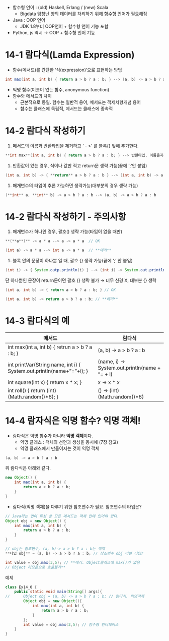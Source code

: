 - 함수형 언어 : (old) Haskell, Erlang / (new) Scala
    - Bigdata 엄청난 양의 데이터를 처리하기 위해 함수형 언어가 필요해짐
- Java : OOP 언어
    - JDK 1.8부터 OOP언어 + 함수형 언어 기능 포함
- Python, js 역시 → OOP + 함수형 언어 기능

# 14-1 람다식(Lamda Expression)

- 함수(메서드)를 간단한 ‘식(expression)’으로 표현하는 방법

```java
int max(int a, int b) { return a > b ? a : b; } --> (a, b) -> a > b ? a : b
```

- 익명 함수(이름이 없는 함수, anonymous function)
- 함수와 메서드의 차이
    - 근본적으로 동일. 함수는 일반적 용어, 메서드는 객제치향개념 용어
    - 함수는 클래스에 독립적, 메서드는 클래스에 종속적


# 14-2 람다식 작성하기

1. 메서드의 이름과 반환타입을 제거하고 ‘ - >’ 를 블록{} 앞에 추가한다.

```java
**int max**(int a, int b) { return a > b ? a : b; } --> 반환타입, 이름을지우고 (int a, int b) **->** { return a > b ? a : b; }}
```

1. 반환값이 있는 경우, 식이나 값만 적고 return문 생략 가능(끝에 ‘;’안 붙임)

```java
(int a, int b) -> { **return** a > b ? a : b } --> (int a, int b) -> a > b ? a : b
```

1. 매개변수의 타입이 추론 가능하면 생략가능(대부분의 경우 생략 가능)

```java
(**int** a, **int** b) -> a > b ? a : b --> (a, b) -> a > b ? a : b
```

# 14-2 람다식 작성하기 - 주의사항

1. 매개변수가 하나인 경우, 괄호() 생략 가능(타입이 없을 때만)

```java
**(**a**)** -> a * a --> a -> a * a  // OK
```

```java
(int a) -> a * a --> int a -> a * a  // **에러**
```

1. 블록 안의 문장이 하나뿐 일 때, 괄호 {} 생략 가능(끝에 ‘;’ 안 붙임)

```java
(int i) -> { System.outp.println(i) } --> (int i) -> System.out.println(i)
```

단 하나뿐인 문장이 return문이면 괄호 {} 생략 불가 → 너무 신경 X, 대부분 {} 생략

```java
(int a, int b) -> { return a > b ? a : b; } // OK
```

```java
(int a, int b) -> return a > b ? a : b; // **에러**
```

# 14-3 람다식의 예

| 메서드                                                                   | 람다식                    |
|-----------------------------------------------------------------------|------------------------|
| int max(int a, int b) { retrun a > b ?  a : b; }                      | (a, b) → a > b ? a : b |
| int printVar(String name, int i) { System.out.println(name+”=”+i); }  | (name, i) → System.out.println(name + “= + i) |
| int square(int x) { return x * x; }                                   | x → x * x |
| int roll() { return (int) (Math.random()*6); }                        | () → (int)(Math.random()*6) |

# 14-4 람자식은 익명 함수? 익명 객체!

- 람다식은 익명 함수가 아니라 **익명 객체**이다.
    - 익명 클래스 : 객체의 선언과 생성을 동시에 (7장 참고)
    - 익명 클래스에서 만들어지는 것이 익명 객체

```java
(a, b) -> a > b ? a : b
```

위 람다식은 아래와 같다.

```java
new Object() {
	int max(int a, int b) {
		return a > b ? a : b;
	}
}
```

- 람다식(익명 객체)을 다루기 위한 참조변수가 필요. 참조변수의 타입은?

```java
// Java라는 언어 특성 상 모든 메서드는 객체 안에 있어야 한다. 
Object obj = new Object() {
	int max(int a, int b) {
		return a > b ? a : b;
	}
}
```

```java
// obj는 참조변수, (a, b)-> a > b ? a : b는 객체
**타입 obj** = (a, b) -> a > b ? a : b; // 참조변수 obj 어떤 타입?
```

```java
int value = obj.max(3,5); // **에러. Object클래스에 max()가 없음
// Object 리모콘으로 호출불가**
```

예제

```java
class Ex14_0 {
	public static void main(String[] args){
//		Object obj = (a, b) -> a > b ? a : b; // 람다식. 익명객체
		Object obj = new Object(){
			int max(int a, int b) {
				return a > b ? a : b;
			}
		};
		int value = obj.max(3,5); // 함수형 인터페이스
	}
}
```
